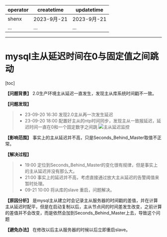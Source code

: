 | operator | createtime | updatetime |
| ---- | ---- | ---- |
| shenx | 2023-9月-21 | 2023-9月-21  |
| ... | ... | ... |
---
# mysql主从延迟时间在0与固定值之间跳动

[toc]

**【问题背景】**
  2.0生产环境主从延迟一直发生，发现主从库系统时间戳不一致。

**【问题发现】**
> - 23-09-20 16:30 发现2.0主从再一次发生延迟
> - 23-09-20 18:00 配置好主从的ntp时间同步，发现主从一致报延迟，延迟时间一直在0和一个固定数字之间跳
![主从延迟监控](\\image\\20230921163941.png )

**【影响范围】**
 事实上的主从延迟并不高，只是Seconds_Behind_Master取值不正常。

**【解决过程】**
> - 19:00 定位到Seconds_Behind_Master的变化很有规律，但是事实上的主从延迟并没有那么大。
> - 21:00 事实上的延迟并不高，考虑直接通过放大主从延迟的告警阈值来暂时处理。
> - 09-21 10:00 将从库的slave 重启，问题解决。

**【原因分析】**
是mysql主从建立时会记录主从服务器的时间戳的差值，并在计算主从延迟时配平，但是在启动复制以后，主从节点间的时间差发生改变，之前计算的差值并不会改变，而是依然会加到Seconds_Behind_Master上去，导致这个问题

**【避免办法】**
在修改以后主从服务器的时候以后立即重启slave。
